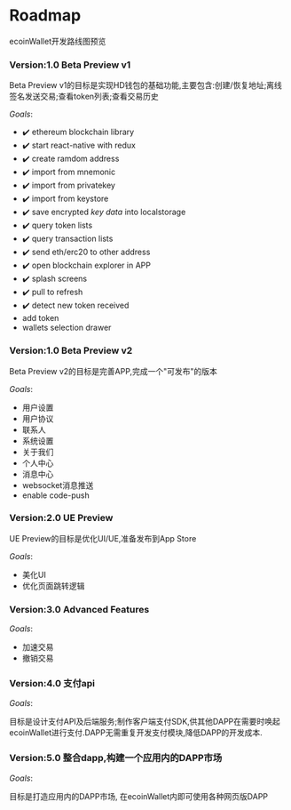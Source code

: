# Roadmap
ecoinWallet开发路线图预览

### Version:1.0 Beta Preview v1
Beta Preview v1的目标是实现HD钱包的基础功能,主要包含:创建/恢复地址;离线签名发送交易;查看token列表;查看交易历史

*Goals*:

- ✔️ ethereum blockchain library
- ✔️ start react-native with redux
- ✔️ create ramdom address
- ✔️ import from mnemonic
- ✔️ import from privatekey
- ✔️ import from keystore
- ✔️ save encrypted *key data* into localstorage 
- ✔️ query token lists
- ✔️ query transaction lists
- ✔️ send eth/erc20 to other address
- ✔️ open blockchain explorer in APP
- ✔️ splash screens
- ✔️ pull to refresh
- ✔️ detect new token received
- add token
- wallets selection drawer

### Version:1.0 Beta Preview v2
Beta Preview v2的目标是完善APP,完成一个"可发布"的版本

*Goals*:

- 用户设置
- 用户协议
- 联系人
- 系统设置
- 关于我们
- 个人中心
- 消息中心
- websocket消息推送
- enable code-push

### Version:2.0 UE Preview
UE Preview的目标是优化UI/UE,准备发布到App Store

*Goals*:

- 美化UI
- 优化页面跳转逻辑

### Version:3.0 Advanced Features

*Goals*:

- 加速交易
- 撤销交易

### Version:4.0 支付api

*Goals*:

目标是设计支付API及后端服务;制作客户端支付SDK,供其他DAPP在需要时唤起ecoinWallet进行支付.DAPP无需重复开发支付模块,降低DAPP的开发成本.

### Version:5.0 整合dapp,构建一个应用内的DAPP市场

*Goals*:

目标是打造应用内的DAPP市场, 在ecoinWallet内即可使用各种网页版DAPP

